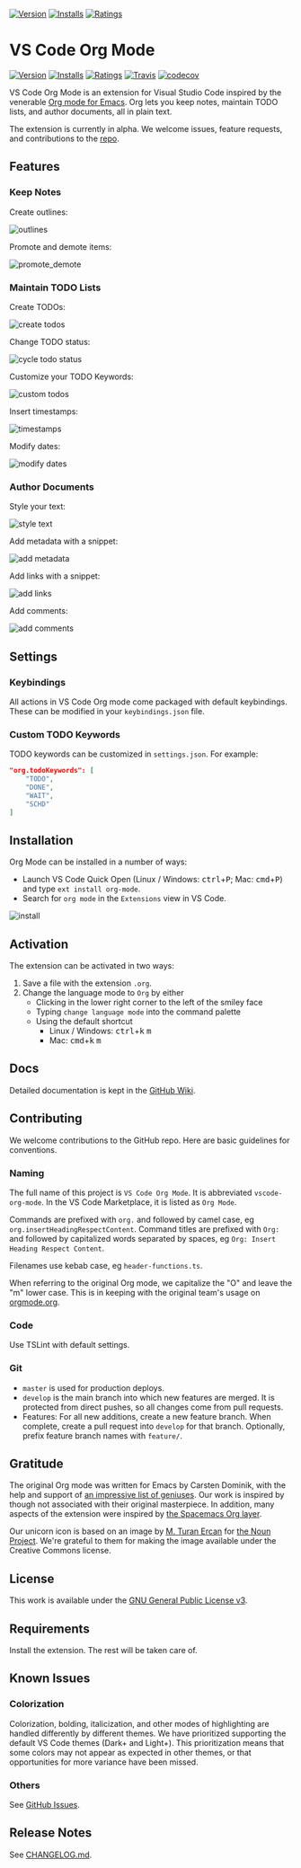 [![Version](https://vsmarketplacebadge.apphb.com/version/tootone.org-mode.svg)](https://marketplace.visualstudio.com/items?itemName=tootone.org-mode)
[![Installs](https://vsmarketplacebadge.apphb.com/installs/tootone.org-mode.svg)](https://marketplace.visualstudio.com/items?itemName=tootone.org-mode)
[![Ratings](https://vsmarketplacebadge.apphb.com/rating/tootone.org-mode.svg)](https://marketplace.visualstudio.com/items?itemName=tootone.org-mode)

# VS Code Org Mode
[![Version](https://vsmarketplacebadge.apphb.com/version/tootone.org-mode.svg)](https://marketplace.visualstudio.com/items?itemName=tootone.org-mode)
[![Installs](https://vsmarketplacebadge.apphb.com/installs/tootone.org-mode.svg)](https://marketplace.visualstudio.com/items?itemName=tootone.org-mode)
[![Ratings](https://vsmarketplacebadge.apphb.com/rating/tootone.org-mode.svg)](https://marketplace.visualstudio.com/items?itemName=tootone.org-mode)
[![Travis](https://img.shields.io/travis/com/vscode-org-mode/vscode-org-mode.svg)](https://travis-ci.com/vscode-org-mode/vscode-org-mode)
[![codecov](https://codecov.io/gh/vscode-org-mode/vscode-org-mode/branch/master/graph/badge.svg)](https://codecov.io/gh/vscode-org-mode/vscode-org-mode)

VS Code Org Mode is an extension for Visual Studio Code inspired by the venerable [Org mode for Emacs](http://orgmode.org/). Org lets you keep notes, maintain TODO lists, and author documents, all in plain text.

The extension is currently in alpha. We welcome issues, feature requests, and contributions to the [repo](https://github.com/jsonreeder/vscode-org-mode).

## Features

### Keep Notes

Create outlines:

![outlines](img/screenshots/01_outlines.gif)

Promote and demote items:

![promote_demote](img/screenshots/02_promote_demote.gif)

### Maintain TODO Lists

Create TODOs:

![create todos](img/screenshots/03_create_todos.gif)

Change TODO status:

![cycle todo status](img/screenshots/04_cycle_todo_status.gif)

Customize your TODO Keywords:

![custom todos](img/screenshots/05_customize_todo_keywords.gif)

Insert timestamps:

![timestamps](img/screenshots/06_insert_timestamps.gif)

Modify dates:

![modify dates](img/screenshots/07_modify_dates.gif)

### Author Documents

Style your text:

![style text](img/screenshots/08_style_text.gif)

Add metadata with a snippet:

![add metadata](img/screenshots/09_add_metadata.gif)

Add links with a snippet:

![add links](img/screenshots/10_add_links.gif)

Add comments:

![add comments](img/screenshots/11_add_comments.gif)

## Settings

### Keybindings

All actions in VS Code Org mode come packaged with default keybindings. These can be modified in your `keybindings.json` file.

### Custom TODO Keywords

TODO keywords can be customized in `settings.json`. For example:
```json
"org.todoKeywords": [
    "TODO",
    "DONE",
    "WAIT",
    "SCHD"
]
```

## Installation

Org Mode can be installed in a number of ways:
  - Launch VS Code Quick Open (Linux / Windows: <kbd>ctrl</kbd>+<kbd>P</kbd>; Mac: <kbd>cmd</kbd>+<kbd>P</kbd>) and type `ext install org-mode`.
  - Search for `org mode` in the `Extensions` view in VS Code.

![install](img/screenshots/14_install.gif)

## Activation

The extension can be activated in two ways:
1. Save a file with the extension `.org`.
2. Change the language mode to `Org` by either
    - Clicking in the lower right corner to the left of the smiley face
    - Typing `change language mode` into the command palette
    - Using the default shortcut
        - Linux / Windows: <kbd>ctrl</kbd>+<kbd>k</kbd> <kbd>m</kbd>
        - Mac: <kbd>cmd</kbd>+<kbd>k</kbd> <kbd>m</kbd>

## Docs

Detailed documentation is kept in the [GitHub Wiki](https://github.com/jsonreeder/vscode-org-mode/wiki).

## Contributing

We welcome contributions to the GitHub repo. Here are basic guidelines for conventions.

### Naming

The full name of this project is `VS Code Org Mode`. It is abbreviated `vscode-org-mode`. In the VS Code Marketplace, it is listed as `Org Mode`.

Commands are prefixed with `org.` and followed by camel case, eg `org.insertHeadingRespectContent`. Command titles are prefixed with `Org: ` and followed by capitalized words separated by spaces, eg `Org: Insert Heading Respect Content`.

Filenames use kebab case, eg `header-functions.ts`.

When referring to the original Org mode, we capitalize the "O" and leave the "m" lower case. This is in keeping with the original team's usage on [orgmode.org](http://orgmode.org/).

### Code

Use TSLint with default settings.

### Git

- `master` is used for production deploys.
- `develop` is the main branch into which new features are merged. It is protected from direct pushes, so all changes come from pull requests.
- Features: For all new additions, create a new feature branch. When complete, create a pull request into `develop` for that branch. Optionally, prefix feature branch names with `feature/`.

## Gratitude

The original Org mode was written for Emacs by Carsten Dominik, with the help and support of [an impressive list of geniuses](http://orgmode.org/org.html#History-and-Acknowledgments). Our work is inspired by though not associated with their original masterpiece. In addition, many aspects of the extension were inspired by [the Spacemacs Org layer](https://github.com/syl20bnr/spacemacs/tree/master/layers/%2Bemacs/org).

Our unicorn icon is based on an image by [M. Turan Ercan](https://thenounproject.com/mte/) for [the Noun Project](https://thenounproject.com/). We're grateful to them for making the image available under the Creative Commons license.

## License

This work is available under the [GNU General Public License v3](https://www.gnu.org/licenses/gpl-3.0.en.html).

## Requirements

Install the extension. The rest will be taken care of.

## Known Issues

### Colorization

Colorization, bolding, italicization, and other modes of highlighting are handled differently by different themes. We have prioritized supporting the default VS Code themes (Dark+ and Light+). This prioritization means that some colors may not appear as expected in other themes, or that opportunities for more variance have been missed.

### Others

See [GitHub Issues](https://github.com/jsonreeder/vscode-org-mode/issues).

## Release Notes

See [CHANGELOG.md](https://github.com/jsonreeder/vscode-org-mode/blob/develop/CHANGELOG.md).
